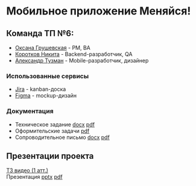 # Мобильное приложение Меняйся!

## Команда ТП №6:
-   [Оксана Грушевская](https://github.com/pizza4cheeze "Оксана Грушевская") - PM, BA
-   [Коротков Никита](https://github.com/Sayntrywave "Коротков Никита") - Backend-разработчик, QA
-   [Александр Тузман](https://github.com/Allexande "Александр Тузман") - Mobile-разработчик, дизайнер


### Использованные сервисы
- [Jira](https://oogrusha.atlassian.net/jira/software/projects/OEMF/boards/1) -  kanban-доска
- [Figma]() - mockup-дизайн


### Документация
- Техническое задание
  [docx](Документация/Техническое_задание.docx)
  [pdf](Документация/Техническое_задание.pdf)
- Оформительские задачи [pdf](Документация/Оформительские_задачи.pdf)
- Сопроводительное письмо 
  [docx](Документация/Сопроводительное_письмо.docx)
  [pdf](Документация/Сопроводительное_письмо.pdf)

## Презентации проекта

[ТЗ видео (1 атт.)](https://drive.google.com/file/d/15c_DYAD905wZ3IXj6eMmI-VqD7FMXrEf/view)  
Презентация 
  [pptx](Документация/Презентация_меняйся!.pptx) [pdf](Документация/Презентация_меняйся!.pdf)  
